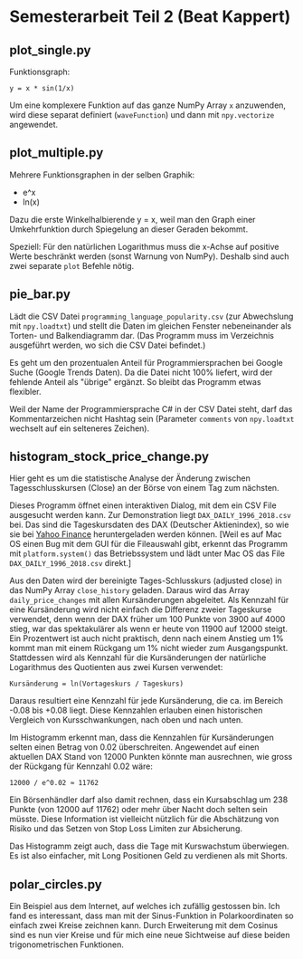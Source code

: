 Semesterarbeit Teil 2 (Beat Kappert)
=====================

plot_single.py
--------------
Funktionsgraph:

    y = x * sin(1/x)

Um eine komplexere Funktion auf das ganze NumPy Array `x` anzuwenden, wird diese separat definiert (`waveFunction`) und dann mit `npy.vectorize` angewendet.

plot_multiple.py
----------------
Mehrere Funktionsgraphen in der selben Graphik:
- e^x
- ln(x)

Dazu die erste Winkelhalbierende y = x, weil man den Graph einer Umkehrfunktion durch Spiegelung an dieser Geraden bekommt.

Speziell: Für den natürlichen Logarithmus muss die x-Achse auf positive Werte beschränkt werden (sonst Warnung von NumPy). Deshalb sind auch zwei separate `plot` Befehle nötig.

pie_bar.py
----------
Lädt die CSV Datei `programming_language_popularity.csv` (zur Abwechslung mit `npy.loadtxt`) und stellt die Daten im gleichen Fenster nebeneinander als Torten- und Balkendiagramm dar. (Das Programm muss im Verzeichnis ausgeführt werden, wo sich die CSV Datei befindet.)

Es geht um den prozentualen Anteil für Programmiersprachen bei Google Suche (Google Trends Daten). Da die Datei nicht 100% liefert, wird der fehlende Anteil als "übrige" ergänzt. So bleibt das Programm etwas flexibler.

Weil der Name der Programmiersprache C# in der CSV Datei steht, darf das Kommentarzeichen nicht Hashtag sein (Parameter `comments` von `npy.loadtxt` wechselt auf ein selteneres Zeichen).

histogram_stock_price_change.py
-------------------------------
Hier geht es um die statistische Analyse der Änderung zwischen Tagesschlusskursen (Close) an der Börse von einem Tag zum nächsten.

Dieses Programm öffnet einen interaktiven Dialog, mit dem ein CSV File ausgesucht werden kann. Zur Demonstration liegt `DAX_DAILY_1996_2018.csv` bei. Das sind die Tageskursdaten des DAX (Deutscher Aktienindex), so wie sie bei [Yahoo Finance](https://finance.yahoo.com/quote/^GDAXI/history/) heruntergeladen werden können.
[Weil es auf Mac OS einen Bug mit dem GUI für die Fileauswahl gibt, erkennt das Programm mit `platform.system()` das Betriebssystem und lädt unter Mac OS das File `DAX_DAILY_1996_2018.csv` direkt.]

Aus den Daten wird der bereinigte Tages-Schlusskurs (adjusted close) in das NumPy Array `close_history` geladen.
Daraus wird das Array `daily_price_changes` mit allen Kursänderungen abgeleitet. Als Kennzahl für eine Kursänderung wird nicht einfach die Differenz zweier Tageskurse verwendet, denn wenn der DAX früher um 100 Punkte von 3900 auf 4000 stieg, war das spektakulärer als wenn er heute von 11900 auf 12000 steigt. Ein Prozentwert ist auch nicht praktisch, denn nach einem Anstieg um 1% kommt man mit einem Rückgang um 1% nicht wieder zum Ausgangspunkt. Stattdessen wird als Kennzahl für die Kursänderungen der natürliche Logarithmus des Quotienten aus zwei Kursen verwendet:

    Kursänderung = ln(Vortageskurs / Tageskurs)

Daraus resultiert eine Kennzahl für jede Kursänderung, die ca. im Bereich -0.08 bis +0.08 liegt. Diese Kennzahlen erlauben einen historischen Vergleich von Kursschwankungen, nach oben und nach unten.

Im Histogramm erkennt man, dass die Kennzahlen für Kursänderungen selten einen Betrag von 0.02 überschreiten.
Angewendet auf einen aktuellen DAX Stand von 12000 Punkten könnte man ausrechnen, wie gross der Rückgang für Kennzahl 0.02 wäre:

    12000 / e^0.02 ≈ 11762

Ein Börsenhändler darf also damit rechnen, dass ein Kursabschlag um 238 Punkte (von 12000 auf 11762) oder mehr über Nacht doch selten sein müsste.
Diese Information ist vielleicht nützlich für die Abschätzung von Risiko und das Setzen von Stop Loss Limiten zur Absicherung.

Das Histogramm zeigt auch, dass die Tage mit Kurswachstum überwiegen. Es ist also einfacher, mit Long Positionen Geld zu verdienen als mit Shorts.

polar_circles.py
----------------
Ein Beispiel aus dem Internet, auf welches ich zufällig gestossen bin.
Ich fand es interessant, dass man mit der Sinus-Funktion in Polarkoordinaten so einfach zwei Kreise zeichnen kann.
Durch Erweiterung mit dem Cosinus sind es nun vier Kreise und für mich eine neue Sichtweise auf diese beiden trigonometrischen Funktionen.
